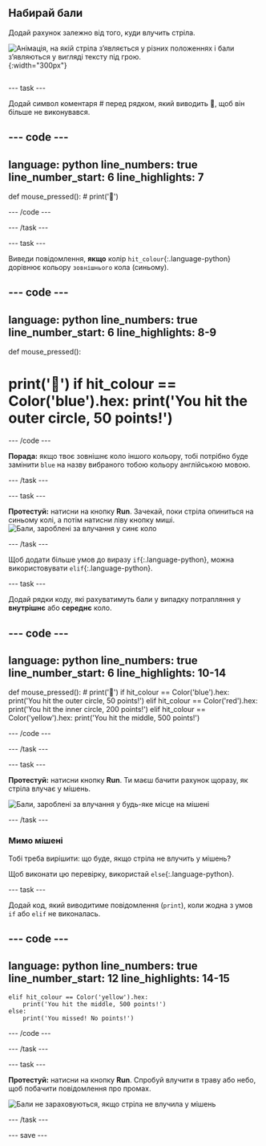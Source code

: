 ## Набирай бали

<div style="display: flex; flex-wrap: wrap">
<div style="flex-basis: 200px; flex-grow: 1; margin-right: 15px;">
Додай рахунок залежно від того, куди влучить стріла.
</div>
<div>

![Анімація, на якій стріла зʼявляється у різних положеннях і бали зʼявляються у вигляді тексту під грою.](images/points-scored.gif){:width="300px"}

</div>
</div>

--- task ---

Додай символ коментаря # перед рядком, який виводить 🎯, щоб він більше не виконувався.

--- code ---
---
language: python line_numbers: true line_number_start: 6
line_highlights: 7
---
def mouse_pressed(): # print('🎯')

--- /code ---

--- /task ---

--- task ---

Виведи повідомлення, **якщо** колір `hit_colour`{:.language-python} дорівнює кольору `зовнішнього` кола (синьому).

--- code ---
---
language: python line_numbers: true line_number_start: 6
line_highlights: 8-9
---
def mouse_pressed():    
# print('🎯') if hit_colour == Color('blue').hex: print('You hit the outer circle, 50 points!')

--- /code ---

**Порада:** якщо твоє зовнішнє коло іншого кольору, тобі потрібно буде замінити `blue` на назву вибраного тобою кольору англійською мовою.

--- /task ---

--- task ---

**Протестуй:** натисни на кнопку **Run**. Зачекай, поки стріла опиниться на синьому колі, а потім натисни ліву кнопку миші. ![Бали, зароблені за влучання у синє коло](images/blue_circle_points.gif)

--- /task ---

Щоб додати більше умов до виразу `if`{:.language-python}, можна використовувати `elif`{:.language-python}.

--- task ---

Додай рядки коду, які рахуватимуть бали у випадку потрапляння у **внутрішнє** або **середнє** коло.

--- code ---
---
language: python line_numbers: true line_number_start: 6
line_highlights: 10-14
---

def mouse_pressed(): # print('🎯') if hit_colour == Color('blue').hex: print('You hit the outer circle, 50 points!') elif hit_colour == Color('red').hex: print('You hit the inner circle, 200 points!') elif hit_colour == Color('yellow').hex: print('You hit the middle, 500 points!')

--- /code ---

--- /task ---

--- task ---

**Протестуй:** натисни кнопку **Run**. Ти маєш бачити рахунок щоразу, як стріла влучає у мішень.

![Бали, зароблені за влучання у будь-яке місце на мішені](images/yellow-points.png)

--- /task ---

### Мимо мішені

Тобі треба вирішити: що буде, якщо стріла не влучить у мішень?

Щоб виконати цю перевірку, використай `else`{:.language-python}.

--- task ---

Додай код, який виводитиме повідомлення (`print`), коли жодна з умов `if` або `elif` не виконалась.

--- code ---
---
language: python line_numbers: true line_number_start: 12
line_highlights: 14-15
---

    elif hit_colour == Color('yellow').hex:
        print('You hit the middle, 500 points!')
    else:   
        print('You missed! No points!')

--- /code ---

--- /task ---

--- task ---

**Протестуй:** натисни на кнопку **Run**. Спробуй влучити в траву або небо, щоб побачити повідомлення про промах.

![Бали не зараховуються, якщо стріла не влучила у мішень](images/missed_no_points.gif)

--- /task ---

--- save ---
